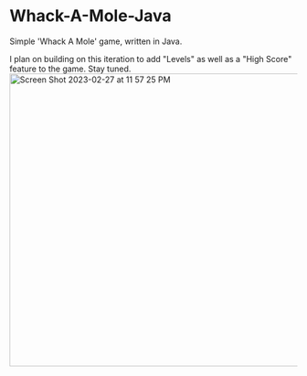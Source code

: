 # Whack-A-Mole-Java
Simple 'Whack A Mole' game, written in Java. 



I plan on building on this iteration to add "Levels" as well as a "High Score" feature to the game. Stay tuned.
<img width="512" alt="Screen Shot 2023-02-27 at 11 57 25 PM" src="https://user-images.githubusercontent.com/75957659/221758078-d3fcd631-056c-4e93-81a2-a81b07eb98fe.png">
